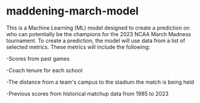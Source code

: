 # maddening-march-model
This is a Machine Learning (ML) model designed to create a prediction on who can potentially be the champions for the 2023 NCAA March Madness tournament. To create a prediction, the model will use data from a list of selected metrics. These metrics will include the following:

-Scores from past games

-Coach tenure for each school

-The distance from a team's campus to the stadium the match is being held

-Previous scores from historical matchup data from 1985 to 2023
